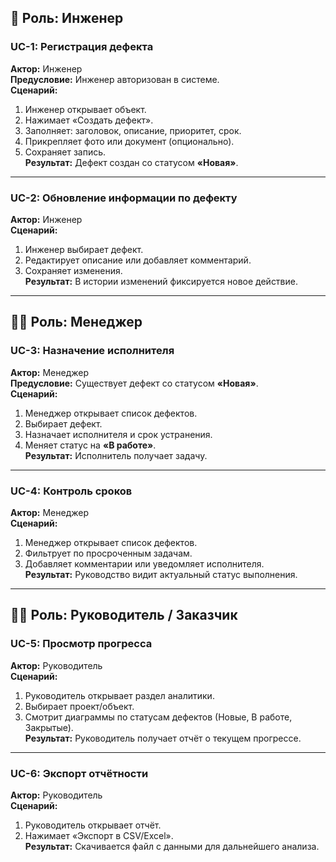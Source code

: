 

## 👷 Роль: Инженер
### UC-1: Регистрация дефекта
**Актор:** Инженер  
**Предусловие:** Инженер авторизован в системе.  
**Сценарий:**
1. Инженер открывает объект.  
2. Нажимает «Создать дефект».  
3. Заполняет: заголовок, описание, приоритет, срок.  
4. Прикрепляет фото или документ (опционально).  
5. Сохраняет запись.  
**Результат:** Дефект создан со статусом **«Новая»**.

---

### UC-2: Обновление информации по дефекту
**Актор:** Инженер  
**Сценарий:**
1. Инженер выбирает дефект.  
2. Редактирует описание или добавляет комментарий.  
3. Сохраняет изменения.  
**Результат:** В истории изменений фиксируется новое действие.  

---

## 👨‍💼 Роль: Менеджер
### UC-3: Назначение исполнителя
**Актор:** Менеджер  
**Предусловие:** Существует дефект со статусом **«Новая»**.  
**Сценарий:**
1. Менеджер открывает список дефектов.  
2. Выбирает дефект.  
3. Назначает исполнителя и срок устранения.  
4. Меняет статус на **«В работе»**.  
**Результат:** Исполнитель получает задачу.  

---

### UC-4: Контроль сроков
**Актор:** Менеджер  
**Сценарий:**
1. Менеджер открывает список дефектов.  
2. Фильтрует по просроченным задачам.  
3. Добавляет комментарии или уведомляет исполнителя.  
**Результат:** Руководство видит актуальный статус выполнения.  

---

## 🧑‍💼 Роль: Руководитель / Заказчик
### UC-5: Просмотр прогресса
**Актор:** Руководитель  
**Сценарий:**
1. Руководитель открывает раздел аналитики.  
2. Выбирает проект/объект.  
3. Смотрит диаграммы по статусам дефектов (Новые, В работе, Закрытые).  
**Результат:** Руководитель получает отчёт о текущем прогрессе.  

---

### UC-6: Экспорт отчётности
**Актор:** Руководитель  
**Сценарий:**
1. Руководитель открывает отчёт.  
2. Нажимает «Экспорт в CSV/Excel».  
**Результат:** Скачивается файл с данными для дальнейшего анализа.  
